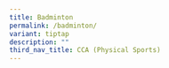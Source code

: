 ```yaml
---
title: Badminton
permalink: /badminton/
variant: tiptap
description: ""
third_nav_title: CCA (Physical Sports)
---
```

